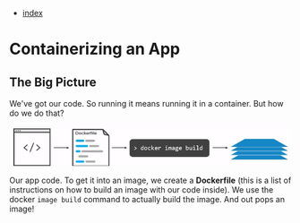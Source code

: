 - [index](https://github.com/KiraDiShira/Docker/blob/master/README.md#docker)

# Containerizing an App

## The Big Picture

We've got our code. So running it means running it in a container. But how do we do that?

<img src="https://github.com/KiraDiShira/Docker/blob/master/ContainerizingAnApp/Images/caa1.PNG" />

Our app code. To get it into an image, we create a **Dockerfile** (this is a list of instructions on how to build an image with our code inside). We use the docker `image build` command to actually build the image. And out pops an image!
